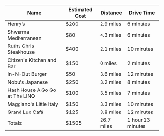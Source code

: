 |     Name     |     Estimated Cost     |     Distance     |     Drive Time     |
|--------------|------------------------|------------------|--------------|
|     Henry’s     |     $200     |     2.9 miles     |     6 minutes     |
|     Shwarma Mediterranean     |     $80     |     4.3 miles     |     6 minutes     |
|     Ruths Chris Steakhouse     |     $400     |     2.1 miles     |     10 minutes     |
|     Citizen's Kitchen and Bar     |     $150      |      0 miles      |      2 minutes       |
|     In-N-Out Burger     |     $50      |      3.6 miles     |     12 minutes      |
|     Nobu's Japanese     |      $250      |      3.2 miles     |     8 minutes      |
|     Hash House A Go Go at The LINQ     |     $100     |     3.5 miles     |     7 minutes     |
|     Maggiano's Little Italy     |      $150      |      3.3 miles      |      10 minutes     |
|     Grand Lux Café     |     $125      |      3.8 miles      |      12 minutes      |
|     Totals:     |     $1505     |     26.7 miles     |     1 hour 13 minutes     |
